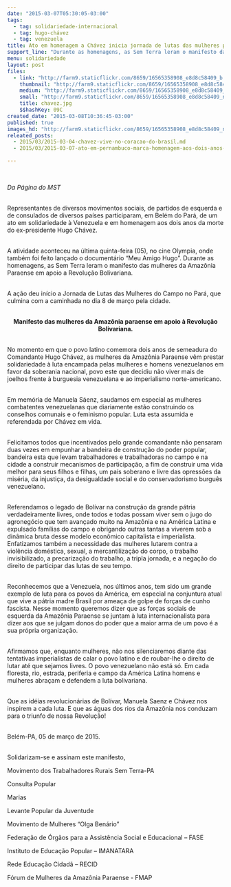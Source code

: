 ```yaml
---
date: "2015-03-07T05:30:05-03:00"
tags:
  - tag: solidariedade-internacional
  - tag: hugo-chávez
  - tag: venezuela
title: Ato em homenagem a Chávez inicia jornada de lutas das mulheres paraenses
support_line: "Durante as homenagens, as Sem Terra leram o manifesto das mulheres da Amazônia Paraense em apoio a Revolução Bolivariana."
menu: solidariedade
layout: post
files:
  - link: "http://farm9.staticflickr.com/8659/16565358908_e8d8c58409_b.jpg"
    thumbnail: "http://farm9.staticflickr.com/8659/16565358908_e8d8c58409_t.jpg"
    medium: "http://farm9.staticflickr.com/8659/16565358908_e8d8c58409_z.jpg"
    small: "http://farm9.staticflickr.com/8659/16565358908_e8d8c58409_n.jpg"
    title: chavez.jpg
    $$hashKey: 09C
created_date: "2015-03-08T10:36:45-03:00"
published: true
images_hd: "http://farm9.staticflickr.com/8659/16565358908_e8d8c58409_n.jpg"
releated_posts:
  - 2015/03/2015-03-04-chavez-vive-no-coracao-do-brasil.md
  - 2015/03/2015-03-07-ato-em-pernambuco-marca-homenagem-aos-dois-anos-da-morte-de-chavez.md

---
```

<p>&nbsp;</p>

<p><em>Da P&aacute;gina do MST</em></p>

<p>&nbsp;<br />
Representantes de diversos movimentos sociais, de partidos de esquerda e de consulados de diversos pa&iacute;ses participaram, em Bel&eacute;m do Par&aacute;, de um ato em solidariedade &agrave; Venezuela e em homenagem aos dois anos da morte do ex-presidente Hugo Ch&aacute;vez.</p>

<p><br />
A atividade aconteceu na &uacute;ltima quinta-feira (05), no cine Olympia, onde tamb&eacute;m foi feito lan&ccedil;ado o document&aacute;rio &ldquo;Meu Amigo Hugo&rdquo;. Durante as homenagens, as Sem Terra leram o manifesto das mulheres da Amaz&ocirc;nia Paraense em apoio a Revolu&ccedil;&atilde;o Bolivariana.</p>

<p><br />
A a&ccedil;&atilde;o deu in&iacute;cio a Jornada de Lutas das Mulheres do Campo no Par&aacute;, que culmina com a caminhada no dia 8 de mar&ccedil;o pela cidade.<br />
&nbsp;</p>

<p style="text-align: center;"><strong>Manifesto das mulheres da Amaz&ocirc;nia paraense em apoio &agrave; Revolu&ccedil;&atilde;o Bolivariana.</strong></p>

<p><br />
No momento em que o povo latino comemora dois anos de semeadura do Comandante Hugo Ch&aacute;vez, as mulheres da Amaz&ocirc;nia Paraense v&ecirc;m prestar solidariedade &agrave; luta encampada pelas mulheres e homens venezuelanos em favor da soberania nacional, povo este que decidiu n&atilde;o viver mais de joelhos frente &agrave; burguesia venezuelana e ao imperialismo norte-americano.</p>

<p><br />
Em mem&oacute;ria de Manuela S&aacute;enz, saudamos em especial as mulheres combatentes venezuelanas que diariamente est&atilde;o construindo os conselhos comunais e o feminismo popular. Luta esta assumida e referendada por Ch&aacute;vez em vida.</p>

<p><br />
Felicitamos todos que incentivados pelo grande comandante n&atilde;o pensaram duas vezes em empunhar a bandeira de constru&ccedil;&atilde;o do poder popular, bandeira esta que levam trabalhadores e trabalhadoras no campo e na cidade a construir mecanismos de participa&ccedil;&atilde;o, a fim de construir uma vida melhor para seus filhos e filhas, um pa&iacute;s soberano e livre das opress&otilde;es da mis&eacute;ria, da injusti&ccedil;a, da desigualdade social e do conservadorismo burgu&ecirc;s venezuelano.</p>

<p><br />
Referendamos o legado de Bol&iacute;var na constru&ccedil;&atilde;o da grande p&aacute;tria verdadeiramente livres, onde todos e todas possam viver sem o jugo do agroneg&oacute;cio que tem avan&ccedil;ado muito na Amaz&ocirc;nia e na Am&eacute;rica Latina e expulsado fam&iacute;lias do campo e obrigando outras tantas a viverem sob a din&acirc;mica bruta desse modelo econ&ocirc;mico capitalista e imperialista. Enfatizamos tamb&eacute;m a necessidade das mulheres lutarem contra a viol&ecirc;ncia dom&eacute;stica, sexual, a mercantiliza&ccedil;&atilde;o do corpo, o trabalho invisibilizado, a precariza&ccedil;&atilde;o do trabalho, a tripla jornada, e a nega&ccedil;&atilde;o do direito de participar das lutas de seu tempo.</p>

<p><br />
Reconhecemos que a Venezuela, nos &uacute;ltimos anos, tem sido um grande exemplo de luta para os povos da Am&eacute;rica, em especial na conjuntura atual que vive a p&aacute;tria madre Brasil por amea&ccedil;a de golpe de for&ccedil;as de cunho fascista. Nesse momento queremos dizer que as for&ccedil;as sociais de esquerda da Amaz&ocirc;nia Paraense se juntam &agrave; luta internacionalista para dizer aos que se julgam donos do poder que a maior arma de um povo &eacute; a sua pr&oacute;pria organiza&ccedil;&atilde;o.</p>

<p><br />
Afirmamos que, enquanto mulheres, n&atilde;o nos silenciaremos diante das tentativas imperialistas de calar o povo latino e de roubar-lhe o direito de lutar at&eacute; que sejamos livres. O povo venezuelano n&atilde;o est&aacute; s&oacute;. Em cada floresta, rio, estrada, periferia e campo da Am&eacute;rica Latina homens e mulheres abra&ccedil;am e defendem a luta bolivariana.</p>

<p><br />
Que as id&eacute;ias revolucion&aacute;rias de Bol&iacute;var, Manuela Saenz e Ch&aacute;vez nos inspirem a cada luta. E que as &aacute;guas dos rios da Amaz&ocirc;nia nos conduzam para o triunfo de nossa Revolu&ccedil;&atilde;o!</p>

<p><br />
Bel&eacute;m-PA, 05 de mar&ccedil;o de 2015.</p>

<p><br />
Solidarizam-se e assinam este manifesto,</p>

<p>Movimento dos Trabalhadores Rurais Sem Terra-PA</p>

<p>Consulta Popular</p>

<p>Marias</p>

<p>Levante Popular da Juventude</p>

<p>Movimento de Mulheres &ldquo;Olga Ben&aacute;rio&rdquo;</p>

<p>Federa&ccedil;&atilde;o de &Oacute;rg&atilde;os para a Assist&ecirc;ncia Social e Educacional &ndash; FASE</p>

<p>Instituto de Educa&ccedil;&atilde;o Popular &ndash; IMANATARA</p>

<p>Rede Educa&ccedil;&atilde;o Cidad&atilde; &ndash; RECID</p>

<p>F&oacute;rum de Mulheres da Amaz&ocirc;nia Paraense - FMAP</p>

<p>&nbsp;</p>
